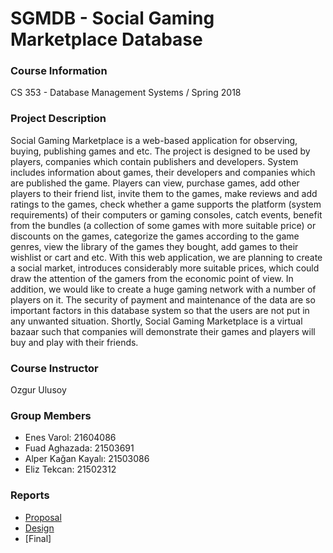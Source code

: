 # SGMDB - Social Gaming Marketplace Database

### Course Information

CS 353 - Database Management Systems / Spring 2018

### Project Description

  Social Gaming Marketplace is a web-based application for observing, buying, publishing games and etc. The project is designed to be used by players, companies which contain publishers and developers. System includes information about games, their developers and companies which are published the game. Players can view, purchase games, add other players to their friend list, invite them to the games, make reviews and add ratings to the games, check whether a game supports the platform (system requirements) of their computers or gaming consoles, catch events, benefit from the bundles (a collection of some games with more suitable price) or discounts on the games, categorize the games according to the game genres, view the library of the games they bought, add games to their wishlist or cart and etc.
  With this web application, we are planning to create a social market, introduces considerably more suitable prices, which could draw the attention of the gamers from the economic point of view. In addition, we would like to create a huge gaming network with a number of players on it. The security of payment and maintenance of the data are so important factors in this database system so that the users are not put in any unwanted situation.
  Shortly, Social Gaming Marketplace is a virtual bazaar such that companies will demonstrate their games and players will buy and play with their friends.

### Course Instructor

Ozgur Ulusoy

### Group Members

* Enes Varol: 21604086
* Fuad Aghazada: 21503691
* Alper Kağan Kayalı: 21503086
* Eliz Tekcan: 21502312

### Reports

* [Proposal](https://drive.google.com/open?id=1s8QaVDDs9bvBjcTgf0m1TwTiGquKl0eL)
* [Design](https://drive.google.com/open?id=10YqwDZZbO86-3yMp30mkuuOPpDiGNepL)
* [Final] 
